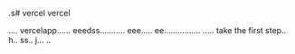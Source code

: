 .s# vercel
vercel

....
vercelapp......
eeedss...........
eee.....
 ee................
.....
 take the first step..
h..
ss..
j...
..
